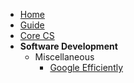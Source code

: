 - [Home](/)
- [Guide](guide.md)
- [Core CS](core/index.md)
- **Software Development**
  - Miscellaneous
    - [Google Efficiently](/software-development/miscellaneous/GoogleEfficiently.md)
